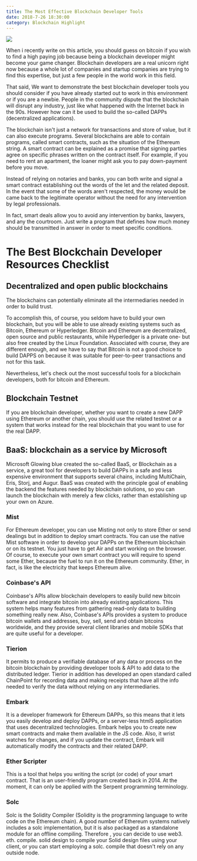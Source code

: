 ```yaml
---
title: The Most Effective Blockchain Developer Tools
date: 2018-7-26 18:30:00
category: Blockchain Highlight
---
```


![](/img/7.jpg)

When i recently write on this article, you should guess on bitcoin if you wish to find a high paying job because being a blockchain developer might become your game changer. Blockchain developers are a real unicorn right now because a whole lot of companies and startup companies are trying to find this expertise, but just a few people in the world work in this field.

That said, We want to demonstrate the best blockchain developer tools you should consider if you have already started out to work in this environment or if you are a newbie. People in the community dispute that the blockchain will disrupt any industry, just like what happened with the Internet back in the 90s. However how can it be used to build the so-called DAPPs (decentralized applications).

<!-- more -->

The blockchain isn't just a network for transactions and store of value, but it can also execute programs. Several blockchains are able to contain programs, called smart contracts, such as the situation of the Ethereum string. A smart contract can be explained as a promise that signing parties agree on specific phrases written on the contract itself. For example, if you need to rent an apartment, the loaner might ask you to pay down-payment before you move.

Instead of relying on notaries and banks, you can both write and signal a smart contract establishing out the words of the let and the related deposit. In the event that some of the words aren't respected, the money would be came back to the legitimate operator without the need for any intervention by legal professionals.

In fact, smart deals allow you to avoid any intervention by banks, lawyers, and any the courtroom. Just write a program that defines how much money should be transmitted in answer in order to meet specific conditions.

# The Best Blockchain Developer Resources Checklist

## Decentralized and open public blockchains

The blockchains can potentially eliminate all the intermediaries needed in order to build trust.

To accomplish this, of course, you seldom have to build your own blockchain, but you will be able to use already existing systems such as Bitcoin, Ethereum or Hyperledger. Bitcoin and Ethereum are decentralized, open source and public restaurants, while Hyperledger is a private one- but also free created by the Linux Foundation. Associated with course, they are different enough, and we have to say that Bitcoin is not a good choice to build DAPPS on because it was suitable for peer-to-peer transactions and not for this task.

Nevertheless, let's check out the most successful tools for a blockchain developers, both for bitcoin and Ethereum.

## Blockchain Testnet

If you are blockchain developer, whether you want to create a new DAPP using Ethereum or another chain, you should use the related testnet or a system that works instead for the real blockchain that you want to use for the real DAPP.

## BaaS: blockchain as a service by Microsoft

Microsoft Glowing blue created the so-called BaaS, or Blockchain as a service, a great tool for developers to build DAPPs in a safe and less expensive environment that supports several chains, including MultiChain, Eris, Storj, and Augur. BaaS was created with the principle goal of enabling the backend the features needed by blockchain solutions, so you can launch the blockchain with merely a few clicks, rather than establishing up your own on Azure.

### Mist

For Ethereum developer, you can use Misting not only to store Ether or send dealings but in addition to deploy smart contracts. You can use the native Mist software in order to develop your DAPPs on the Ethereum blockchain or on its testnet. You just have to get Air and start working on the browser. Of course, to execute your own smart contract you will require to spend some Ether, because the fuel to run it on the Ethereum community. Ether, in fact, is like the electricity that keeps Ethereum alive.

### Coinbase's API

Coinbase's APIs allow blockchain developers to easily build new bitcoin software and integrate bitcoin into already existing applications. This system helps many features from gathering read-only data to building something really new. Also, Coinbase's APIs provides a system to produce bitcoin wallets and addresses, buy, sell, send and obtain bitcoins worldwide, and they provide several client libraries and mobile SDKs that are quite useful for a developer.

### Tierion

It permits to produce a verifiable database of any data or process on the bitcoin blockchain by providing developer tools & API to add data to the distributed ledger. Tierior in addition has developed an open standard called ChainPoint for recording data and making receipts that have all the info needed to verify the data without relying on any intermediaries.

### Embark

It is a developer framework for Ethereum DAPPs, so this means that it lets you easily develop and deploy DAPPs, or a server-less html5 application that uses decentralized technologies. Embark helps you to create new smart contracts and make them available in the JS code. Also, it wrist watches for changes, and if you update the contract, Embark will automatically modify the contracts and their related DAPP.

### Ether Scripter

This is a tool that helps you writing the script (or code) of your smart contract. That is an user-friendly program created back in 2014. At the moment, it can only be applied with the Serpent programming terminology.

### Solc

Solc is the Solidity Compiler (Solidity is the programming language to write code on the Ethereum chain). A good number of Ethereum systems natively includes a solc implementation, but it is also packaged as a standalone module for an offline compiling. Therefore , you can decide to use web3. eth. compile. solid design to compile your Solid design files using your client, or you can start employing a solc. compile that doesn't rely on any outside node.
